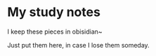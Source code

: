 # My study notes

I keep these pieces in obisidian~

Just put them here, in case I lose them someday.